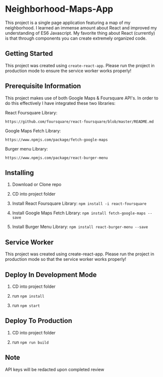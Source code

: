 # Neighborhood-Maps-App

This project is a single page application featuring a map of my neighborhood. I learned an immense amount about React and improved my understanding of ES6 Javascript. My favorite thing about React (currently) is that through components you can create extremely organized code. 

## Getting Started

This project was created using ```create-react-app```. Please run the project in production mode to ensure the service worker works properly!

## Prerequisite Information

 This project makes use of both Google Maps & Foursquare API's. In order to do this effectively I have integrated these two libraries:
 
 React Foursquare Library:
 
 ```
 https://github.com/foursquare/react-foursquare/blob/master/README.md
 ```
Google Maps Fetch Library:

```
https://www.npmjs.com/package/fetch-google-maps
```
Burger menu Library:

```
https://www.npmjs.com/package/react-burger-menu
```

## Installing

1. Download or Clone repo

2. CD into project folder

3. Install React Foursquare Library: ```npm install -i react-foursquare```

4. Install Google Maps Fetch Library: ```npm install fetch-google-maps --save```

5. Install Burger Menu Library: ```npm install react-burger-menu --save```


## Service Worker

This project was created using create-react-app. Please run the project in production mode so that the service worker works properly!

## Deploy In Development Mode

1. CD into project folder

2. run ```npm install```

3. run ```npm start```


## Deploy To Production

1. CD into project folder

2. run ```npm run build```

## Note

API keys will be redacted upon completed review
